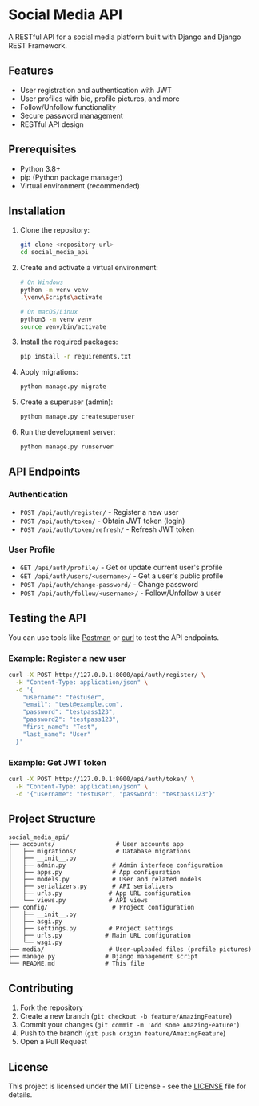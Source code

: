 # Social Media API

A RESTful API for a social media platform built with Django and Django REST Framework.

## Features

- User registration and authentication with JWT
- User profiles with bio, profile pictures, and more
- Follow/Unfollow functionality
- Secure password management
- RESTful API design

## Prerequisites

- Python 3.8+
- pip (Python package manager)
- Virtual environment (recommended)

## Installation

1. Clone the repository:
   ```bash
   git clone <repository-url>
   cd social_media_api
   ```

2. Create and activate a virtual environment:
   ```bash
   # On Windows
   python -m venv venv
   .\venv\Scripts\activate
   
   # On macOS/Linux
   python3 -m venv venv
   source venv/bin/activate
   ```

3. Install the required packages:
   ```bash
   pip install -r requirements.txt
   ```

4. Apply migrations:
   ```bash
   python manage.py migrate
   ```

5. Create a superuser (admin):
   ```bash
   python manage.py createsuperuser
   ```

6. Run the development server:
   ```bash
   python manage.py runserver
   ```

## API Endpoints

### Authentication

- `POST /api/auth/register/` - Register a new user
- `POST /api/auth/token/` - Obtain JWT token (login)
- `POST /api/auth/token/refresh/` - Refresh JWT token

### User Profile

- `GET /api/auth/profile/` - Get or update current user's profile
- `GET /api/auth/users/<username>/` - Get a user's public profile
- `POST /api/auth/change-password/` - Change password
- `POST /api/auth/follow/<username>/` - Follow/Unfollow a user

## Testing the API

You can use tools like [Postman](https://www.postman.com/) or [curl](https://curl.se/) to test the API endpoints.

### Example: Register a new user

```bash
curl -X POST http://127.0.0.1:8000/api/auth/register/ \
  -H "Content-Type: application/json" \
  -d '{
    "username": "testuser",
    "email": "test@example.com",
    "password": "testpass123",
    "password2": "testpass123",
    "first_name": "Test",
    "last_name": "User"
  }'
```

### Example: Get JWT token

```bash
curl -X POST http://127.0.0.1:8000/api/auth/token/ \
  -H "Content-Type: application/json" \
  -d '{"username": "testuser", "password": "testpass123"}'
```

## Project Structure

```
social_media_api/
├── accounts/                 # User accounts app
│   ├── migrations/           # Database migrations
│   ├── __init__.py
│   ├── admin.py             # Admin interface configuration
│   ├── apps.py              # App configuration
│   ├── models.py            # User and related models
│   ├── serializers.py       # API serializers
│   ├── urls.py             # App URL configuration
│   └── views.py            # API views
├── config/                  # Project configuration
│   ├── __init__.py
│   ├── asgi.py
│   ├── settings.py         # Project settings
│   ├── urls.py            # Main URL configuration
│   └── wsgi.py
├── media/                  # User-uploaded files (profile pictures)
├── manage.py              # Django management script
└── README.md              # This file
```

## Contributing

1. Fork the repository
2. Create a new branch (`git checkout -b feature/AmazingFeature`)
3. Commit your changes (`git commit -m 'Add some AmazingFeature'`)
4. Push to the branch (`git push origin feature/AmazingFeature`)
5. Open a Pull Request

## License

This project is licensed under the MIT License - see the [LICENSE](LICENSE) file for details.
